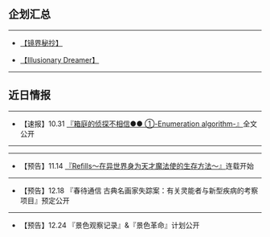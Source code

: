 ## 企划汇总

---

- [【镜界秘抄】](https://luciasnote.space/_posts/2020-12-24-%E9%95%9C%E5%AF%86/)

- [【Illusionary Dreamer】](https://luciasnote.space/_posts/2021-01-21-Illusionary-Dreamer/)


---


## 近日情报


---

- 【速报】10.31 [『箱庭的侦探不相信●● ①-Enumeration algorithm-』](https://luciasnote.space/_posts/2020-10-31-%E7%AE%B1%E4%BE%A61%E7%9B%AE%E5%BD%95/)全文公开

---
---

- 【预告】11.14 [『Refills～在异世界身为天才魔法使的生存方法～』](https://luciasnote.space/_posts/2020-11-14-Refills%E6%B1%87%E6%80%BB%E9%A1%B5/)连载开始

---

- 【预告】12.18 『春待通信 古典名画家失踪案：有关灵能者与新型疾病的考察项目』预定公开

---

- 【预告】12.24 『景色观察记录』&『景色革命』计划公开
